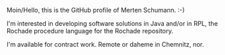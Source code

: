 <!--
## Hi there 👋

**jcmertens/jcmertens** is a ✨ _special_ ✨ repository because its `README.md` (this file) appears on your GitHub profile.

Here are some ideas to get you started:

- 🔭 I’m currently working on ...
- 🌱 I’m currently learning ...
- 👯 I’m looking to collaborate on ...
- 🤔 I’m looking for help with ...
- 💬 Ask me about ...
- 📫 How to reach me: ...
- 😄 Pronouns: ...
- ⚡ Fun fact: ...
-->

Moin/Hello, this is the GitHub profile of Merten Schumann. :-)

I'm interested in developing software solutions in Java and/or in RPL, the Rochade procedure language for the Rochade repository.

I'm available for contract work. Remote or daheme in Chemnitz, nor.
